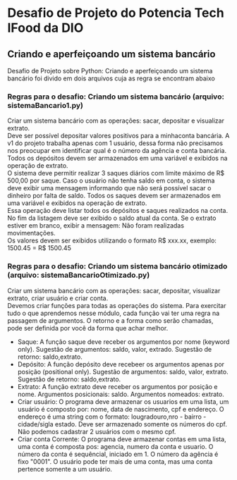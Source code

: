 # Desafio de Projeto do Potencia Tech IFood da DIO 
## Criando e aperfeiçoando um sistema bancário
Desafio de Projeto sobre Python: Criando e aperfeiçoando um sistema bancário foi divido em dois arquivos cuja as regra se encontram abaixo

### Regras para o desafio: Criando um sistema bancário (arquivo: sistemaBancario1.py)
Criar um sistema bancário com as operações: sacar, depositar e visualizar extrato.  
Deve ser possível depositar valores positivos para a minhaconta bancária. A v1 do projeto trabalha apenas com 1 usuário,
dessa forma não precisamos nos preocupar em identificar qual é o número da agência e conta bancária. Todos os depósitos
devem ser armazenados em uma variável e exibidos na operação de extrato.  
O sistema deve permitir realizar 3 saques diários com limite máximo de R$ 500,00 por saque. Caso o usuário não tenha
saldo em conta, o sistema deve exibir uma mensagem informando que não será possível sacar o dinheiro por falta de
saldo. Todos os saques devem ser armazenados em uma variável e exibidos na operação de extrato.  
Essa operação deve listar todos os depósitos e saques realizados na conta. No fim da listagem deve ser exibido o
saldo atual da conta. Se o extrato estiver em branco, exibir a mensagem: Não foram realizadas movimentações.  
Os valores devem ser exibidos utilizando o formato R$ xxx.xx, exemplo:  
1500.45 = R$ 1500.45
### Regras para o desafio: Criando um sistema bancário otimizado (arquivo: sistemaBancarioOtimizado.py)
Criar um sistema bancário com as operações: sacar, depositar, visualizar extrato, criar usuário e criar conta.  
Devemos criar funções para todas as operações do sistema. Para exercitar tudo o que aprendemos nesse módulo, cada função
vai ter uma regra na passagem de argumentos. O retorno e a forma como serão chamadas, pode ser definida por você da forma que achar melhor.  
* Saque: A função saque deve receber os argumentos por nome (keyword only). Sugestão de argumentos: saldo, valor, extrado. Sugestão de retorno: saldo,extrato.
* Depósito: A função depósito deve recebeer os argumentos apenas por posição (positional only). Sugestão de argumentos: saldo, valor, extrato. Sugestão de retorno: saldo,extrato.
* Extrato:  A função extrato deve receber os argumentos por posição e nome. Argumentos posicionais: saldo. Argumentos nomeados: extrato.
* Criar usuário: O programa deve armazenar os usuarios em uma lista, um usuário é composto por: nome, data de nascimento, cpf e endereço. O endereço é uma string com o formato: lougradouro,nro - bairro - cidade/sigla estado. Deve ser armazenado somente os números do cpf. Não podemos cadastrar 2 usuários com o mesmo cpf.
* Criar conta Corrente: O programa deve armazenar contas em uma lista, uma conta é composta pos: agencia, numero da conta e usuario. O número da conta é sequêncial, iniciado em 1. O número da agência é fixo "0001". O usuário pode ter mais de uma conta, mas uma conta pertence somente a um usuário. 
